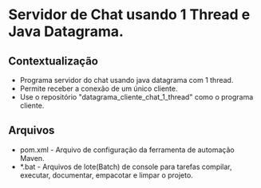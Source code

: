 # Servidor de Chat usando 1 Thread e Java Datagrama.

## Contextualização

- Programa servidor do chat usando java datagrama com 1 thread.
- Permite receber a conexão de um único cliente.
- Use o repositório "datagrama_cliente_chat_1_thread" como o programa cliente.

## Arquivos

- pom.xml - Arquivo de configuração da ferramenta de automação Maven.
- *.bat - Arquivos de lote(Batch) de console para tarefas compilar, executar, documentar, empacotar e limpar o projeto.